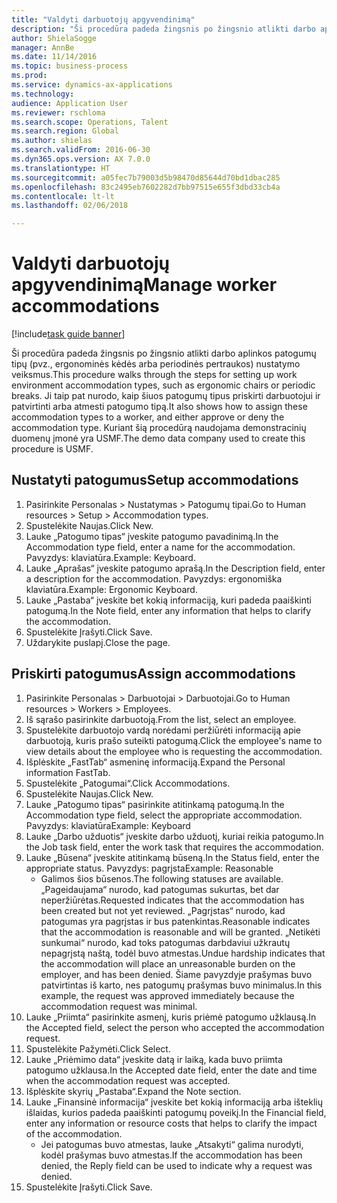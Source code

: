 ```yaml
--- 
title: "Valdyti darbuotojų apgyvendinimą"
description: "Ši procedūra padeda žingsnis po žingsnio atlikti darbo aplinkos patogumų tipų (pvz., ergonominės kėdės arba periodinės pertraukos) nustatymo veiksmus."
author: ShielaSogge
manager: AnnBe
ms.date: 11/14/2016
ms.topic: business-process
ms.prod: 
ms.service: dynamics-ax-applications
ms.technology: 
audience: Application User
ms.reviewer: rschloma
ms.search.scope: Operations, Talent
ms.search.region: Global
ms.author: shielas
ms.search.validFrom: 2016-06-30
ms.dyn365.ops.version: AX 7.0.0
ms.translationtype: HT
ms.sourcegitcommit: a05fec7b79003d5b98470d85644d70bd1dbac285
ms.openlocfilehash: 83c2495eb7602282d7bb97515e655f3dbd33cb4a
ms.contentlocale: lt-lt
ms.lasthandoff: 02/06/2018

---
```

# <a name="manage-worker-accommodations"></a><span data-ttu-id="e6dcf-103">Valdyti darbuotojų apgyvendinimą</span><span class="sxs-lookup"><span data-stu-id="e6dcf-103">Manage worker accommodations</span></span>

[!include[task guide banner](../../../includes/task-guide-banner.md)]

<span data-ttu-id="e6dcf-104">Ši procedūra padeda žingsnis po žingsnio atlikti darbo aplinkos patogumų tipų (pvz., ergonominės kėdės arba periodinės pertraukos) nustatymo veiksmus.</span><span class="sxs-lookup"><span data-stu-id="e6dcf-104">This procedure walks through the steps for setting up work environment accommodation types, such as ergonomic chairs or periodic breaks.</span></span> <span data-ttu-id="e6dcf-105">Ji taip pat nurodo, kaip šiuos patogumų tipus priskirti darbuotojui ir patvirtinti arba atmesti patogumo tipą.</span><span class="sxs-lookup"><span data-stu-id="e6dcf-105">It also shows how to assign these accommodation types to a worker, and either approve or deny the accommodation type.</span></span> <span data-ttu-id="e6dcf-106">Kuriant šią procedūrą naudojama demonstracinių duomenų įmonė yra USMF.</span><span class="sxs-lookup"><span data-stu-id="e6dcf-106">The demo data company used to create this procedure is USMF.</span></span>


## <a name="setup-accommodations"></a><span data-ttu-id="e6dcf-107">Nustatyti patogumus</span><span class="sxs-lookup"><span data-stu-id="e6dcf-107">Setup accommodations</span></span>
1. <span data-ttu-id="e6dcf-108">Pasirinkite Personalas > Nustatymas > Patogumų tipai.</span><span class="sxs-lookup"><span data-stu-id="e6dcf-108">Go to Human resources > Setup > Accommodation types.</span></span>
2. <span data-ttu-id="e6dcf-109">Spustelėkite Naujas.</span><span class="sxs-lookup"><span data-stu-id="e6dcf-109">Click New.</span></span>
3. <span data-ttu-id="e6dcf-110">Lauke „Patogumo tipas“ įveskite patogumo pavadinimą.</span><span class="sxs-lookup"><span data-stu-id="e6dcf-110">In the Accommodation type field, enter a name for the accommodation.</span></span> <span data-ttu-id="e6dcf-111">Pavyzdys: klaviatūra.</span><span class="sxs-lookup"><span data-stu-id="e6dcf-111">Example: Keyboard.</span></span>
4. <span data-ttu-id="e6dcf-112">Lauke „Aprašas“ įveskite patogumo aprašą.</span><span class="sxs-lookup"><span data-stu-id="e6dcf-112">In the Description field, enter a description for the accommodation.</span></span> <span data-ttu-id="e6dcf-113">Pavyzdys: ergonomiška klaviatūra.</span><span class="sxs-lookup"><span data-stu-id="e6dcf-113">Example: Ergonomic Keyboard.</span></span>
5. <span data-ttu-id="e6dcf-114">Lauke „Pastaba“ įveskite bet kokią informaciją, kuri padeda paaiškinti patogumą.</span><span class="sxs-lookup"><span data-stu-id="e6dcf-114">In the Note field, enter any information that helps to clarify the accommodation.</span></span>
6. <span data-ttu-id="e6dcf-115">Spustelėkite Įrašyti.</span><span class="sxs-lookup"><span data-stu-id="e6dcf-115">Click Save.</span></span>
7. <span data-ttu-id="e6dcf-116">Uždarykite puslapį.</span><span class="sxs-lookup"><span data-stu-id="e6dcf-116">Close the page.</span></span>

## <a name="assign-accommodations"></a><span data-ttu-id="e6dcf-117">Priskirti patogumus</span><span class="sxs-lookup"><span data-stu-id="e6dcf-117">Assign accommodations</span></span>
1. <span data-ttu-id="e6dcf-118">Pasirinkite Personalas > Darbuotojai > Darbuotojai.</span><span class="sxs-lookup"><span data-stu-id="e6dcf-118">Go to Human resources > Workers > Employees.</span></span>
2. <span data-ttu-id="e6dcf-119">Iš sąrašo pasirinkite darbuotoją.</span><span class="sxs-lookup"><span data-stu-id="e6dcf-119">From the list, select an employee.</span></span>
3. <span data-ttu-id="e6dcf-120">Spustelėkite darbuotojo vardą norėdami peržiūrėti informaciją apie darbuotoją, kuris prašo suteikti patogumą.</span><span class="sxs-lookup"><span data-stu-id="e6dcf-120">Click the employee's name to view details about the employee who is requesting the accommodation.</span></span>
4. <span data-ttu-id="e6dcf-121">Išplėskite „FastTab“ asmeninę informaciją.</span><span class="sxs-lookup"><span data-stu-id="e6dcf-121">Expand the Personal information FastTab.</span></span>
5. <span data-ttu-id="e6dcf-122">Spustelėkite „Patogumai“.</span><span class="sxs-lookup"><span data-stu-id="e6dcf-122">Click Accommodations.</span></span>
6. <span data-ttu-id="e6dcf-123">Spustelėkite Naujas.</span><span class="sxs-lookup"><span data-stu-id="e6dcf-123">Click New.</span></span>
7. <span data-ttu-id="e6dcf-124">Lauke „Patogumo tipas“ pasirinkite atitinkamą patogumą.</span><span class="sxs-lookup"><span data-stu-id="e6dcf-124">In the Accommodation type field, select the appropriate accommodation.</span></span> <span data-ttu-id="e6dcf-125">Pavyzdys: klaviatūra</span><span class="sxs-lookup"><span data-stu-id="e6dcf-125">Example: Keyboard</span></span>
8. <span data-ttu-id="e6dcf-126">Lauke „Darbo užduotis“ įveskite darbo užduotį, kuriai reikia patogumo.</span><span class="sxs-lookup"><span data-stu-id="e6dcf-126">In the Job task field, enter the work task that requires the accommodation.</span></span>
9. <span data-ttu-id="e6dcf-127">Lauke „Būsena“ įveskite atitinkamą būseną.</span><span class="sxs-lookup"><span data-stu-id="e6dcf-127">In the Status field, enter the appropriate status.</span></span> <span data-ttu-id="e6dcf-128">Pavyzdys: pagrįsta</span><span class="sxs-lookup"><span data-stu-id="e6dcf-128">Example: Reasonable</span></span>
    * <span data-ttu-id="e6dcf-129">Galimos šios būsenos.</span><span class="sxs-lookup"><span data-stu-id="e6dcf-129">The following statuses are available.</span></span> <span data-ttu-id="e6dcf-130">„Pageidaujama“ nurodo, kad patogumas sukurtas, bet dar neperžiūrėtas.</span><span class="sxs-lookup"><span data-stu-id="e6dcf-130">Requested indicates that the accommodation has been created but not yet reviewed.</span></span> <span data-ttu-id="e6dcf-131">„Pagrįstas“ nurodo, kad patogumas yra pagrįstas ir bus patenkintas.</span><span class="sxs-lookup"><span data-stu-id="e6dcf-131">Reasonable indicates that the accommodation is reasonable and will be granted.</span></span> <span data-ttu-id="e6dcf-132">„Netikėti sunkumai“ nurodo, kad toks patogumas darbdaviui užkrautų nepagrįstą naštą, todėl buvo atmestas.</span><span class="sxs-lookup"><span data-stu-id="e6dcf-132">Undue hardship indicates that the accommodation will place an unreasonable burden on the employer, and has been denied.</span></span> <span data-ttu-id="e6dcf-133">Šiame pavyzdyje prašymas buvo patvirtintas iš karto, nes patogumų prašymas buvo minimalus.</span><span class="sxs-lookup"><span data-stu-id="e6dcf-133">In this example, the request was approved immediately because the accommodation request was minimal.</span></span>  
10. <span data-ttu-id="e6dcf-134">Lauke „Priimta“ pasirinkite asmenį, kuris priėmė patogumo užklausą.</span><span class="sxs-lookup"><span data-stu-id="e6dcf-134">In the Accepted field, select the person who accepted the accommodation request.</span></span>
11. <span data-ttu-id="e6dcf-135">Spustelėkite Pažymėti.</span><span class="sxs-lookup"><span data-stu-id="e6dcf-135">Click Select.</span></span>
12. <span data-ttu-id="e6dcf-136">Lauke „Priėmimo data“ įveskite datą ir laiką, kada buvo priimta patogumo užklausa.</span><span class="sxs-lookup"><span data-stu-id="e6dcf-136">In the Accepted date field, enter the date and time when the accommodation request was accepted.</span></span>
13. <span data-ttu-id="e6dcf-137">Išplėskite skyrių „Pastaba“.</span><span class="sxs-lookup"><span data-stu-id="e6dcf-137">Expand the Note section.</span></span>
14. <span data-ttu-id="e6dcf-138">Lauke „Finansinė informacija“ įveskite bet kokią informaciją arba išteklių išlaidas, kurios padeda paaiškinti patogumų poveikį.</span><span class="sxs-lookup"><span data-stu-id="e6dcf-138">In the Financial field, enter any information or resource costs that helps to clarify the impact of the accommodation.</span></span>
    * <span data-ttu-id="e6dcf-139">Jei patogumas buvo atmestas, lauke „Atsakyti“ galima nurodyti, kodėl prašymas buvo atmestas.</span><span class="sxs-lookup"><span data-stu-id="e6dcf-139">If the accommodation has been denied, the Reply field can be used to indicate why a request was denied.</span></span>  
15. <span data-ttu-id="e6dcf-140">Spustelėkite Įrašyti.</span><span class="sxs-lookup"><span data-stu-id="e6dcf-140">Click Save.</span></span>


